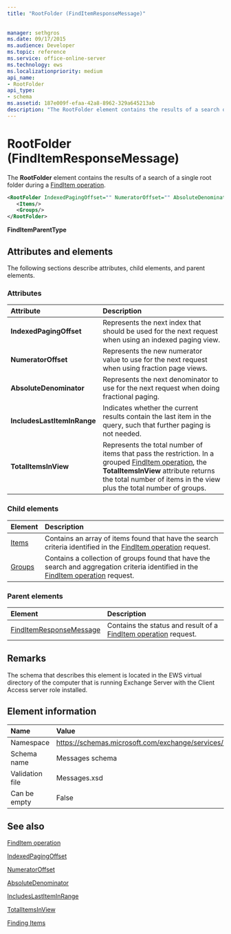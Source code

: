 ```yaml
---
title: "RootFolder (FindItemResponseMessage)"
 
 
manager: sethgros
ms.date: 09/17/2015
ms.audience: Developer
ms.topic: reference
ms.service: office-online-server
ms.technology: ews
ms.localizationpriority: medium
api_name:
- RootFolder
api_type:
- schema
ms.assetid: 187e009f-efaa-42a8-8962-329a645213ab
description: "The RootFolder element contains the results of a search of a single root folder during a FindItem operation."
---
```


# RootFolder (FindItemResponseMessage)

The **RootFolder** element contains the results of a search of a single root folder during a [FindItem operation](finditem-operation.md).
  
```xml
<RootFolder IndexedPagingOffset="" NumeratorOffset="" AbsoluteDenominator="" IncludesLastItemInRange="" TotalItemsInView="">
   <Items/>
   <Groups/>
</RootFolder>
```

 **FindItemParentType**
## Attributes and elements

The following sections describe attributes, child elements, and parent elements.
  
### Attributes

|**Attribute**|**Description**|
|:-----|:-----|
|**IndexedPagingOffset** <br/> |Represents the next index that should be used for the next request when using an indexed paging view.  <br/> |
|**NumeratorOffset** <br/> |Represents the new numerator value to use for the next request when using fraction page views.  <br/> |
|**AbsoluteDenominator** <br/> |Represents the next denominator to use for the next request when doing fractional paging.  <br/> |
|**IncludesLastItemInRange** <br/> |Indicates whether the current results contain the last item in the query, such that further paging is not needed.  <br/> |
|**TotalItemsInView** <br/> |Represents the total number of items that pass the restriction. In a grouped [FindItem operation](finditem-operation.md), the **TotalItemsInView** attribute returns the total number of items in the view plus the total number of groups.  <br/> |
   
### Child elements

|**Element**|**Description**|
|:-----|:-----|
|[Items](items.md) <br/> |Contains an array of items found that have the search criteria identified in the [FindItem operation](finditem-operation.md) request.  <br/> |
|[Groups](groups.md) <br/> |Contains a collection of groups found that have the search and aggregation criteria identified in the [FindItem operation](finditem-operation.md) request.  <br/> |
   
### Parent elements

|**Element**|**Description**|
|:-----|:-----|
|[FindItemResponseMessage](finditemresponsemessage.md) <br/> |Contains the status and result of a [FindItem operation](finditem-operation.md) request.  <br/> |
   
## Remarks

The schema that describes this element is located in the EWS virtual directory of the computer that is running Exchange Server with the Client Access server role installed.
  
## Element information

|**Name**|**Value**|
|:-----|:-----|
|Namespace  <br/> |https://schemas.microsoft.com/exchange/services/2006/messages  <br/> |
|Schema name  <br/> |Messages schema  <br/> |
|Validation file  <br/> |Messages.xsd  <br/> |
|Can be empty  <br/> |False  <br/> |
   
## See also



[FindItem operation](finditem-operation.md)
  
[IndexedPagingOffset](https://msdn.microsoft.com/library/ExchangeWebServices.FindItemParentType.IndexedPagingOffset.aspx)
  
[NumeratorOffset](https://msdn.microsoft.com/library/ExchangeWebServices.FindItemParentType.NumeratorOffset.aspx)
  
[AbsoluteDenominator](https://msdn.microsoft.com/library/ExchangeWebServices.FindItemParentType.AbsoluteDenominator.aspx)
  
[IncludesLastItemInRange](https://msdn.microsoft.com/library/ExchangeWebServices.FindItemParentType.IncludesLastItemInRange.aspx)
  
[TotalItemsInView](https://msdn.microsoft.com/library/ExchangeWebServices.FindItemParentType.TotalItemsInView.aspx)


[Finding Items](https://msdn.microsoft.com/library/63af1f9c-464b-4fca-9ae3-3d60f24ca93c%28Office.15%29.aspx)

